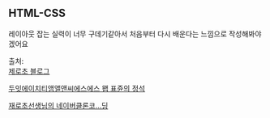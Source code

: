 ## HTML-CSS

레이아웃 잡는 실력이 너무 구데기같아서 처음부터 다시 배운다는 느낌으로 작성해봐야겠어요

출처:<br>
[제로초 블로그](https://zerocho.com/)

[두잇에이치티앰앨앤씨에스에스 왭 표쥰의 정석](https://www.aladin.co.kr/shop/wproduct.aspx?ItemId=222674489)

[재로초선생님의 네이버클론코...딩](https://www.youtube.com/playlist?list=PLcqDmjxt30Rsrct30BOyL5XYCsJC978Gn)